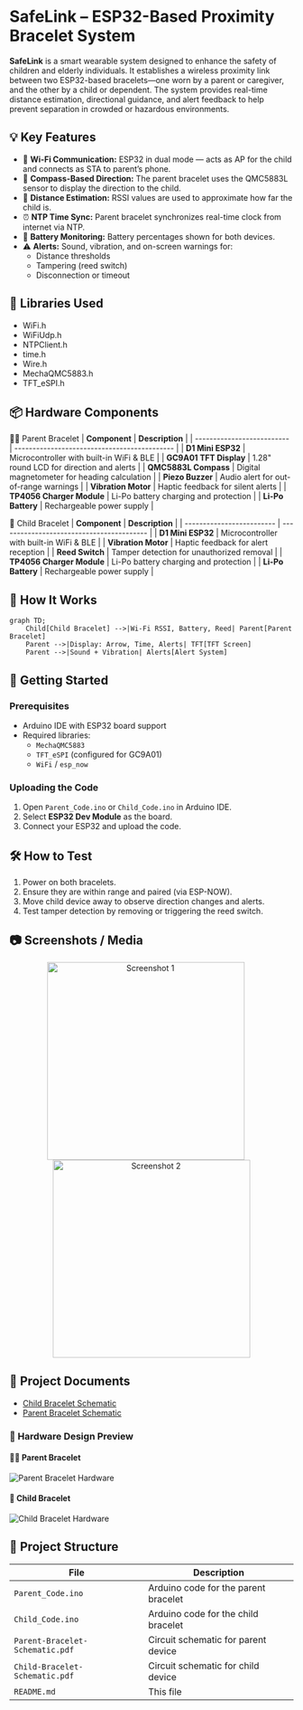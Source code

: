 # SafeLink – ESP32-Based Proximity Bracelet System

**SafeLink** is a smart wearable system designed to enhance the safety of children and elderly individuals. It establishes a wireless proximity link between two ESP32-based bracelets—one worn by a parent or caregiver, and the other by a child or dependent. The system provides real-time distance estimation, directional guidance, and alert feedback to help prevent separation in crowded or hazardous environments.

## 💡 Key Features

- 📡 **Wi-Fi Communication:** ESP32 in dual mode — acts as AP for the child and connects as STA to parent’s phone.
- 🧭 **Compass-Based Direction:** The parent bracelet uses the QMC5883L sensor to display the direction to the child.
- 📏 **Distance Estimation:** RSSI values are used to approximate how far the child is.
- ⏰ **NTP Time Sync:** Parent bracelet synchronizes real-time clock from internet via NTP.
- 🔋 **Battery Monitoring:** Battery percentages shown for both devices.
- ⚠️ **Alerts:** Sound, vibration, and on-screen warnings for:
  - Distance thresholds
  - Tampering (reed switch)
  - Disconnection or timeout
 
## 🧰 Libraries Used

- WiFi.h
- WiFiUdp.h
- NTPClient.h
- time.h
- Wire.h
- MechaQMC5883.h
- TFT_eSPI.h

## 📦 Hardware Components

👨‍👧 Parent Bracelet
| **Component**              | **Description**                              |
| -------------------------- | -------------------------------------------- |
| **D1 Mini ESP32**          | Microcontroller with built-in WiFi & BLE     |
| **GC9A01 TFT Display**     | 1.28" round LCD for direction and alerts     |
| **QMC5883L Compass**       | Digital magnetometer for heading calculation |
| **Piezo Buzzer**           | Audio alert for out-of-range warnings        |
| **Vibration Motor**        | Haptic feedback for silent alerts            |
| **TP4056 Charger Module**  | Li-Po battery charging and protection        |
| **Li-Po Battery**          | Rechargeable power supply                    |


🧒 Child Bracelet
| **Component**             | **Description**                           |
| ------------------------- | ----------------------------------------- |
| **D1 Mini ESP32**         | Microcontroller with built-in WiFi & BLE  |
| **Vibration Motor**       | Haptic feedback for alert reception       |
| **Reed Switch**           | Tamper detection for unauthorized removal |
| **TP4056 Charger Module** | Li-Po battery charging and protection     |
| **Li-Po Battery**         | Rechargeable power supply                 |


## 🧪 How It Works

```mermaid
graph TD;
    Child[Child Bracelet] -->|Wi-Fi RSSI, Battery, Reed| Parent[Parent Bracelet]
    Parent -->|Display: Arrow, Time, Alerts| TFT[TFT Screen]
    Parent -->|Sound + Vibration| Alerts[Alert System]
```

## 🚀 Getting Started

### Prerequisites

- Arduino IDE with ESP32 board support
- Required libraries:  
  - `MechaQMC5883`  
  - `TFT_eSPI` (configured for GC9A01)  
  - `WiFi` / `esp_now`

### Uploading the Code

1. Open `Parent_Code.ino` or `Child_Code.ino` in Arduino IDE.
2. Select **ESP32 Dev Module** as the board.
3. Connect your ESP32 and upload the code.

## 🛠️ How to Test

1. Power on both bracelets.
2. Ensure they are within range and paired (via ESP-NOW).
3. Move child device away to observe direction changes and alerts.
4. Test tamper detection by removing or triggering the reed switch.

## 📷 Screenshots / Media
<div align="center">
  <img src="https://github.com/user-attachments/assets/ad7c615a-64eb-40ef-98b1-5f8ace6e6ffd" width="350" height="350" alt="Screenshot 1" style="margin-right: 20px;" />
  <img src="https://github.com/user-attachments/assets/06812145-f4ab-43a8-8584-94b006f13d7e" width="350" height="350" alt="Screenshot 2" />
</div>

## 📄 Project Documents

- [Child Bracelet Schematic](Child-Bracelet-Schematic.pdf)
- [Parent Bracelet Schematic](Parent-Bracelet-Schematic.pdf)

### 📸 Hardware Design Preview

#### 👨‍👧 Parent Bracelet

![Parent Bracelet Hardware](images/Parent-Hardware-Design.png)

#### 🧒 Child Bracelet

![Child Bracelet Hardware](images/Child-Hardware-Design.png)

## 📁 Project Structure

| File | Description |
|------|-------------|
| `Parent_Code.ino` | Arduino code for the parent bracelet |
| `Child_Code.ino` | Arduino code for the child bracelet |
| `Parent-Bracelet-Schematic.pdf` | Circuit schematic for parent device |
| `Child-Bracelet-Schematic.pdf` | Circuit schematic for child device |
| `README.md` | This file |
